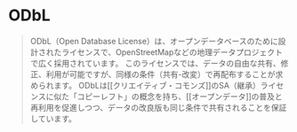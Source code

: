 # ODbL

> ODbL（Open Database License）は、オープンデータベースのために設計されたライセンスで、OpenStreetMapなどの地理データプロジェクトで広く採用されています。
> このライセンスでは、データの自由な共有、修正、利用が可能ですが、同様の条件（共有-改変）で再配布することが求められます。
> ODbLは[[クリエイティブ・コモンズ]]のSA（継承）ライセンスに似た「コピーレフト」の概念を持ち、[[オープンデータ]]の普及と再利用を促進しつつ、データの改良版も同じ条件で共有されることを保証しています。
